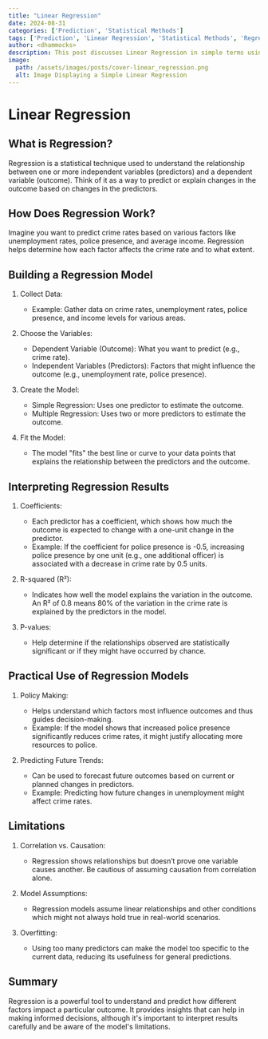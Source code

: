 ```yaml
---
title: "Linear Regression"
date: 2024-08-31
categories: ['Prediction', 'Statistical Methods']
tags: ['Prediction', 'Linear Regression', 'Statistical Methods', 'Regression Modelling']
author: <dhammocks>
description: This post discusses Linear Regression in simple terms using accessible language for all.
image:
  path: /assets/images/posts/cover-linear_regression.png
  alt: Image Displaying a Simple Linear Regression
---
```


# Linear Regression

## What is Regression?

Regression is a statistical technique used to understand the relationship between one or more independent variables (predictors) and a dependent variable (outcome). Think of it as a way to predict or explain changes in the outcome based on changes in the predictors.

## How Does Regression Work?

Imagine you want to predict crime rates based on various factors like unemployment rates, police presence, and average income. Regression helps determine how each factor affects the crime rate and to what extent.

## Building a Regression Model

1. Collect Data:

    - Example: Gather data on crime rates, unemployment rates, police presence, and income levels for various areas.

2. Choose the Variables:

    - Dependent Variable (Outcome): What you want to predict (e.g., crime rate).
    - Independent Variables (Predictors): Factors that might influence the outcome (e.g., unemployment rate, police presence).

3. Create the Model:

    - Simple Regression: Uses one predictor to estimate the outcome.
    - Multiple Regression: Uses two or more predictors to estimate the outcome.

4. Fit the Model:

    - The model "fits" the best line or curve to your data points that explains the relationship between the predictors and the outcome.

## Interpreting Regression Results

1. Coefficients:

    - Each predictor has a coefficient, which shows how much the outcome is expected to change with a one-unit change in the predictor.
    - Example: If the coefficient for police presence is -0.5, increasing police presence by one unit (e.g., one additional officer) is associated with a decrease in crime rate by 0.5 units.

2. R-squared (R²):

    - Indicates how well the model explains the variation in the outcome. An R² of 0.8 means 80% of the variation in the crime rate is explained by the predictors in the model.

3. P-values:

    - Help determine if the relationships observed are statistically significant or if they might have occurred by chance.

## Practical Use of Regression Models

1. Policy Making:

    - Helps understand which factors most influence outcomes and thus guides decision-making.
    - Example: If the model shows that increased police presence significantly reduces crime rates, it might justify allocating more resources to police.

2. Predicting Future Trends:

    - Can be used to forecast future outcomes based on current or planned changes in predictors.
    - Example: Predicting how future changes in unemployment might affect crime rates.

## Limitations

1. Correlation vs. Causation:

    - Regression shows relationships but doesn’t prove one variable causes another. Be cautious of assuming causation from correlation alone.

2. Model Assumptions:

    - Regression models assume linear relationships and other conditions which might not always hold true in real-world scenarios.

3. Overfitting:

    - Using too many predictors can make the model too specific to the current data, reducing its usefulness for general predictions.

## Summary

Regression is a powerful tool to understand and predict how different factors impact a particular outcome. It provides insights that can help in making informed decisions, although it's important to interpret results carefully and be aware of the model's limitations.